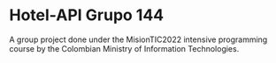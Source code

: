 # Hotel-API Grupo 144
 A group project done under the MisionTIC2022 intensive programming course by the Colombian Ministry of Information Technologies.
